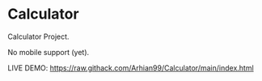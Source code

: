 # Calculator
Calculator Project.


No mobile support (yet).


LIVE DEMO: https://raw.githack.com/Arhian99/Calculator/main/index.html
